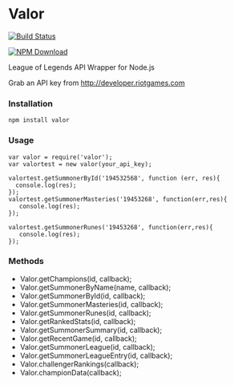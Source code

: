 Valor
=====
[![Build Status](https://travis-ci.org/ashishdatta/Valor.svg?branch=master)](https://travis-ci.org/ashishdatta/Valor)

[![NPM Download](https://nodei.co/npm/valor.png?downloads=true)](https://www.npmjs.org/package/valor)

League of Legends API Wrapper for Node.js

Grab an API key from http://developer.riotgames.com
### Installation
```
npm install valor
```
### Usage
```
var valor = require('valor');
var valortest = new valor(your_api_key);

valortest.getSummonerById('194532568', function (err, res){
  console.log(res);
});
valortest.getSummonerMasteries('19453268', function(err,res){
   console.log(res);
});

valortest.getSummonerRunes('19453268', function(err,res){
   console.log(res);
});

```


### Methods
- Valor.getChampions(id, callback);
- Valor.getSummonerByName(name, callback);
- Valor.getSummonerById(id, callback);
- Valor.getSummonerMasteries(id, callback);
- Valor.getSummonerRunes(id, callback);
- Valor.getRankedStats(id, callback);
- Valor.getSummonerSummary(id, callback);
- Valor.getRecentGame(id, callback);
- Valor.getSummonerLeague(id, callback);
- Valor.getSummonerLeagueEntry(id, callback);
- Valor.challengerRankings(callback);
- Valor.championData(callback);

